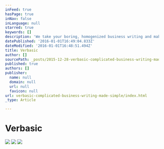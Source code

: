 ```yaml
---
inFeed: true
hasPage: true
inNav: false
inLanguage: null
starred: true
keywords: []
description: 'We take your boring, homogenized business writing and make it concise, simple, and easier to digest for your audience. '
datePublished: '2016-01-01T16:49:04.833Z'
dateModified: '2016-01-01T16:48:51.494Z'
title: Verbasic
author: []
sourcePath: _posts/2015-12-28-verbasic-complicated-business-writing-made-simple.md
published: true
authors: []
publisher:
  name: null
  domain: null
  url: null
  favicon: null
url: verbasic-complicated-business-writing-made-simple/index.html
_type: Article

---
```

# Verbasic
![](https://the-grid-user-content.s3-us-west-2.amazonaws.com/60fa761d-1784-4079-a34a-75a0a7fadfe8.jpg)
![](https://the-grid-user-content.s3-us-west-2.amazonaws.com/8baaf6d9-6c9e-4549-8f31-c9ad3f4883f6.jpg)
![](https://the-grid-user-content.s3-us-west-2.amazonaws.com/5ea84a5b-63eb-4b5d-b548-93e01021995d.jpg)
